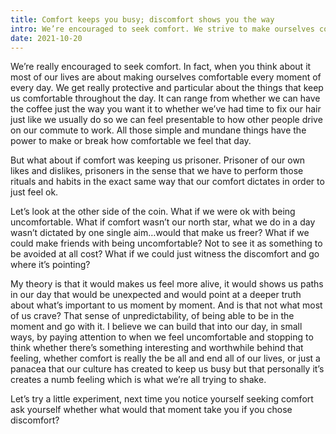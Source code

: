 ```yaml
---
title: Comfort keeps you busy; discomfort shows you the way
intro: We’re encouraged to seek comfort. We strive to make ourselves comfortable every moment of every day. But what about if comfort was keeping us prisoner?
date: 2021-10-20
---
```


We’re really encouraged to seek comfort. In fact, when you think about it most of our lives are about making ourselves comfortable every moment of every day. We get really protective and particular about the things that keep us comfortable throughout the day. It can range from whether we can have the coffee just the way you want it to whether we’ve had time to fix our hair just like we usually do so we can feel presentable to how other people drive on our commute to work. All those simple and mundane things have the power to make or break how comfortable we feel that day.

But what about if comfort was keeping us prisoner. Prisoner of our own likes and dislikes, prisoners in the sense that we have to perform those rituals and habits in the exact same way that our comfort dictates in order to just feel ok.

Let’s look at the other side of the coin. What if we were ok with being uncomfortable. What if comfort wasn’t our north star, what we do in a day wasn’t dictated by one single aim…would that make us freer? What if we could make friends with being uncomfortable? Not to see it as something to be avoided at all cost? What if we could just witness the discomfort and go where it’s pointing?

My theory is that it would makes us feel more alive, it would shows us paths in our day that would be unexpected and would point at a deeper truth about what’s important to us moment by moment. And is that not what most of us crave? That sense of unpredictability, of being able to be in the moment and go with it. I believe we can build that into our day, in small ways, by paying attention to when we feel uncomfortable and stopping to think whether there’s something interesting and worthwhile behind that feeling, whether comfort is really the be all and end all of our lives, or just a panacea that our culture has created to keep us busy but that personally it’s creates a numb feeling which is what we’re all trying to shake.

Let’s try a little experiment, next time you notice yourself seeking comfort ask yourself whether what would that moment take you if you chose discomfort?
